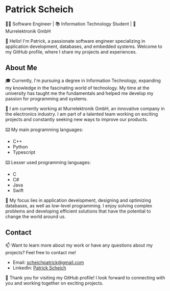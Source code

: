 # Patrick Scheich

👨‍💻 Software Engineer | 📚 Information Technology Student | 🏢 Murrelektronik GmbH

👋 Hello! I'm Patrick, a passionate software engineer specializing in application development, databases, and embedded systems. Welcome to my GitHub profile, where I share my projects and experiences.

## About Me

🎓 Currently, I'm pursuing a degree in Information Technology, expanding my knowledge in the fascinating world of technology. My time at the university has taught me the fundamentals and helped me develop my passion for programming and systems.

💼 I am currently working at Murrelektronik GmbH, an innovative company in the electronics industry. I am part of a talented team working on exciting projects and constantly seeking new ways to improve our products.

⌨️ My main programming languages:

- C++
- Python
- Typescript

⌨️ Lesser used programming languages:
- C
- C#
- Java
- Swift

🔧 My focus lies in application development, designing and optimizing databases, as well as low-level programming. I enjoy solving complex problems and developing efficient solutions that have the potential to change the world around us.

<!--## Projects

📂 Here are some of the interesting projects I have worked on:

1. 🚀 [Project Name 1](Project Link): A Python application for automated data analysis.
   
   ![Project 1](Image URL)

2. 🌐 [Project Name 2](Project Link): A web-based C++ application for IoT controls.

   ![Project 2](Image URL)

3. 📊 [Project Name 3](Project Link): A TypeScript application for real-time data visualization.

   ![Project 3](Image URL)-->

## Contact

📫 Want to learn more about my work or have any questions about my projects? Feel free to contact me!

- Email: [scheichpatrick@gmail.com](mailto:scheichpatrick@gmail.com)
- LinkedIn: [Patrick Scheich](https://www.linkedin.com/in/patrick-scheich-061018188/)

🌟 Thank you for visiting my GitHub profile! I look forward to connecting with you and working together on exciting projects.


<!--
**Patsch36/Patsch36** is a ✨ _special_ ✨ repository because its `README.md` (this file) appears on your GitHub profile.

Here are some ideas to get you started:

- 🔭 I’m currently working on ...
- 🌱 I’m currently learning ...
- 👯 I’m looking to collaborate on ...
- 🤔 I’m looking for help with ...
- 💬 Ask me about ...
- 📫 How to reach me: ...
- 😄 Pronouns: ...
- ⚡ Fun fact: ...
-->
